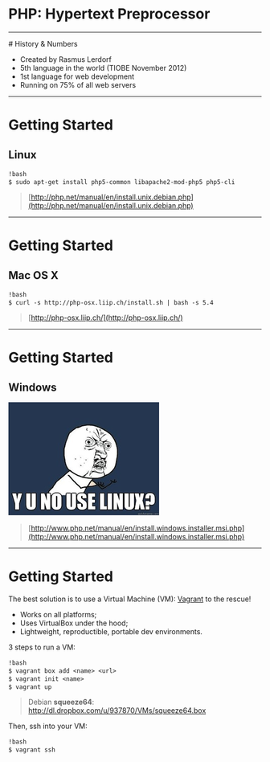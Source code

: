 # PHP: Hypertext Preprocessor

---

# History & Numbers

* Created by Rasmus Lerdorf
* 5th language in the world (TIOBE November 2012)
* 1st language for web development
* Running on 75% of all web servers

---

# Getting Started

## Linux

    !bash
    $ sudo apt-get install php5-common libapache2-mod-php5 php5-cli

> [http://php.net/manual/en/install.unix.debian.php](http://php.net/manual/en/install.unix.debian.php)

---

# Getting Started

## Mac OS X

    !bash
    $ curl -s http://php-osx.liip.ch/install.sh | bash -s 5.4

> [http://php-osx.liip.ch/](http://php-osx.liip.ch/)

---

# Getting Started

## Windows

![](images/y-u-no-use-linux.jpg)

> [http://www.php.net/manual/en/install.windows.installer.msi.php](http://www.php.net/manual/en/install.windows.installer.msi.php)

---

# Getting Started

The best solution is to use a Virtual Machine (VM):
[Vagrant](http://vagrantup.com/) to the rescue!

* Works on all platforms;
* Uses VirtualBox under the hood;
* Lightweight, reproductible, portable dev environments.

3 steps to run a VM:

    !bash
    $ vagrant box add <name> <url>
    $ vagrant init <name>
    $ vagrant up

> Debian **squeeze64**: http://dl.dropbox.com/u/937870/VMs/squeeze64.box

Then, ssh into your VM:

    !bash
    $ vagrant ssh
